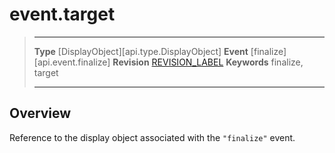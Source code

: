 
# event.target

> --------------------- ------------------------------------------------------------------------------------------
> __Type__              [DisplayObject][api.type.DisplayObject]
> __Event__             [finalize][api.event.finalize]
> __Revision__          [REVISION_LABEL](REVISION_URL)
> __Keywords__          finalize, target
> --------------------- ------------------------------------------------------------------------------------------

## Overview

Reference to the display object associated with the `"finalize"` event.
